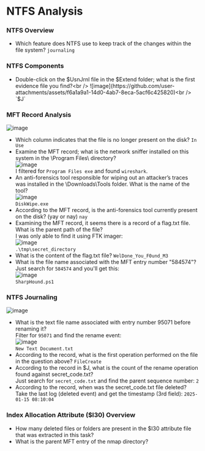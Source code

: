 # NTFS Analysis

### NTFS Overview
- Which feature does NTFS use to keep track of the changes within the file system? `journaling`

### NTFS Components
- Double-click on the $UsnJrnl file in the $Extend folder; what is the first evidence file you find?<br />
![image](https://github.com/user-attachments/assets/f6a1a9a1-14d0-4ab7-8eca-5acf6c425820)<br />
`$J`

### MFT Record Analysis
![image](https://github.com/user-attachments/assets/66dc59ec-3d59-4090-9e00-728673d59e1c)<br />
- Which column indicates that the file is no longer present on the disk? `In Use`
- Examine the MFT record; what is the network sniffer installed on this system in the \Program Files\ directory?<br />
![image](https://github.com/user-attachments/assets/c7deb98f-8be2-4ad1-a686-3bdc6136a74a)<br />
I filtered for `Program Files exe` and found `wireshark`.
- An anti-forensics tool responsible for wiping out an attacker’s traces was installed in the \Downloads\Tools folder. What is the name of the tool?<br />
![image](https://github.com/user-attachments/assets/1b3550e4-4ead-4dc9-a149-d2f748c0a1cd)<br />
`DiskWipe.exe`
- According to the MFT record, is the anti-forensics tool currently present on the disk? (yay or nay) `nay`
- Examining the MFT record, it seems there is a record of a flag.txt file. What is the parent path of the file?<br />
I was only able to find it using FTK imager:<br />
![image](https://github.com/user-attachments/assets/9e6b0abc-799c-42d8-8d89-965275ee8da5)<br />
`.\tmp\secret_directory`
- What is the content of the flag.txt file? `WelDone_You_F0und_M3`
- What is the file name associated with the MFT entry number "584574"?<br />
Just search for `584574` and you'll get this:<br />
![image](https://github.com/user-attachments/assets/d4dc7715-2609-4899-8a9f-b3744d20ff90)<br />
`SharpHound.ps1`

### NTFS Journaling
![image](https://github.com/user-attachments/assets/4ea1b085-580b-4c7e-a2e2-5eb08ef66168)<br />
- What is the text file name associated with entry number 95071 before renaming it?<br />
Filter for `95071` and find the rename event:<br />
![image](https://github.com/user-attachments/assets/93607383-91a8-4bd2-818c-8f9f3937b15e)<br />
`New Text Document.txt`
- According to the record, what is the first operation performed on the file in the question above? `FileCreate`
- According to the record in $J, what is the count of the rename operation found against secret_code.txt?<br />
Just search for `secret_code.txt` and find the parent sequence number: `2`
- According to the record, when was the secret_code.txt file deleted? <br />
Take the last log (deleted event) and get the timestamp (3rd field): `2025-01-15 08:10:04`

### Index Allocation Attribute ($I30) Overview
- How many deleted files or folders are present in the $I30 attribute file that was extracted in this task?
- What is the parent MFT entry of the nmap directory?
